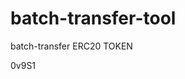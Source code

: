 # batch-transfer-tool
batch-transfer ERC20 TOKEN























































0v9S1
